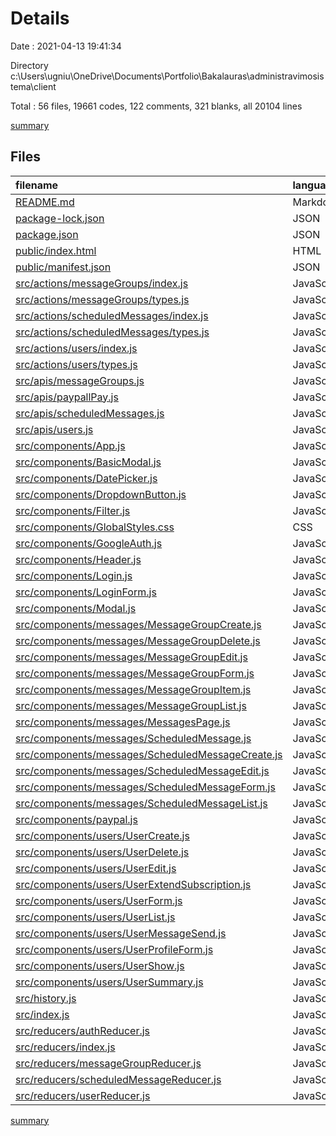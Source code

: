 # Details

Date : 2021-04-13 19:41:34

Directory c:\Users\ugniu\OneDrive\Documents\Portfolio\Bakalauras\administravimosistema\client

Total : 56 files,  19661 codes, 122 comments, 321 blanks, all 20104 lines

[summary](results.md)

## Files
| filename | language | code | comment | blank | total |
| :--- | :--- | ---: | ---: | ---: | ---: |
| [README.md](/README.md) | Markdown | 38 | 0 | 33 | 71 |
| [package-lock.json](/package-lock.json) | JSON | 17,262 | 0 | 1 | 17,263 |
| [package.json](/package.json) | JSON | 57 | 0 | 1 | 58 |
| [public/index.html](/public/index.html) | HTML | 23 | 23 | 1 | 47 |
| [public/manifest.json](/public/manifest.json) | JSON | 25 | 0 | 1 | 26 |
| [src/actions/messageGroups/index.js](/src/actions/messageGroups/index.js) | JavaScript | 32 | 1 | 10 | 43 |
| [src/actions/messageGroups/types.js](/src/actions/messageGroups/types.js) | JavaScript | 5 | 0 | 0 | 5 |
| [src/actions/scheduledMessages/index.js](/src/actions/scheduledMessages/index.js) | JavaScript | 32 | 1 | 10 | 43 |
| [src/actions/scheduledMessages/types.js](/src/actions/scheduledMessages/types.js) | JavaScript | 5 | 0 | 0 | 5 |
| [src/actions/users/index.js](/src/actions/users/index.js) | JavaScript | 46 | 2 | 12 | 60 |
| [src/actions/users/types.js](/src/actions/users/types.js) | JavaScript | 7 | 0 | 0 | 7 |
| [src/apis/messageGroups.js](/src/apis/messageGroups.js) | JavaScript | 4 | 0 | 1 | 5 |
| [src/apis/paypallPay.js](/src/apis/paypallPay.js) | JavaScript | 4 | 0 | 1 | 5 |
| [src/apis/scheduledMessages.js](/src/apis/scheduledMessages.js) | JavaScript | 4 | 0 | 1 | 5 |
| [src/apis/users.js](/src/apis/users.js) | JavaScript | 4 | 0 | 1 | 5 |
| [src/components/App.js](/src/components/App.js) | JavaScript | 41 | 0 | 4 | 45 |
| [src/components/BasicModal.js](/src/components/BasicModal.js) | JavaScript | 27 | 0 | 5 | 32 |
| [src/components/DatePicker.js](/src/components/DatePicker.js) | JavaScript | 9 | 0 | 3 | 12 |
| [src/components/DropdownButton.js](/src/components/DropdownButton.js) | JavaScript | 16 | 1 | 3 | 20 |
| [src/components/Filter.js](/src/components/Filter.js) | JavaScript | 17 | 1 | 3 | 21 |
| [src/components/GlobalStyles.css](/src/components/GlobalStyles.css) | CSS | 100 | 7 | 21 | 128 |
| [src/components/GoogleAuth.js](/src/components/GoogleAuth.js) | JavaScript | 59 | 0 | 10 | 69 |
| [src/components/Header.js](/src/components/Header.js) | JavaScript | 26 | 23 | 4 | 53 |
| [src/components/Login.js](/src/components/Login.js) | JavaScript | 27 | 0 | 5 | 32 |
| [src/components/LoginForm.js](/src/components/LoginForm.js) | JavaScript | 73 | 28 | 12 | 113 |
| [src/components/Modal.js](/src/components/Modal.js) | JavaScript | 20 | 0 | 2 | 22 |
| [src/components/messages/MessageGroupCreate.js](/src/components/messages/MessageGroupCreate.js) | JavaScript | 41 | 0 | 6 | 47 |
| [src/components/messages/MessageGroupDelete.js](/src/components/messages/MessageGroupDelete.js) | JavaScript | 43 | 0 | 7 | 50 |
| [src/components/messages/MessageGroupEdit.js](/src/components/messages/MessageGroupEdit.js) | JavaScript | 46 | 1 | 7 | 54 |
| [src/components/messages/MessageGroupForm.js](/src/components/messages/MessageGroupForm.js) | JavaScript | 90 | 0 | 13 | 103 |
| [src/components/messages/MessageGroupItem.js](/src/components/messages/MessageGroupItem.js) | JavaScript | 7 | 0 | 2 | 9 |
| [src/components/messages/MessageGroupList.js](/src/components/messages/MessageGroupList.js) | JavaScript | 107 | 0 | 7 | 114 |
| [src/components/messages/MessagesPage.js](/src/components/messages/MessagesPage.js) | JavaScript | 29 | 0 | 3 | 32 |
| [src/components/messages/ScheduledMessage.js](/src/components/messages/ScheduledMessage.js) | JavaScript | 7 | 0 | 2 | 9 |
| [src/components/messages/ScheduledMessageCreate.js](/src/components/messages/ScheduledMessageCreate.js) | JavaScript | 34 | 0 | 5 | 39 |
| [src/components/messages/ScheduledMessageEdit.js](/src/components/messages/ScheduledMessageEdit.js) | JavaScript | 0 | 0 | 1 | 1 |
| [src/components/messages/ScheduledMessageForm.js](/src/components/messages/ScheduledMessageForm.js) | JavaScript | 103 | 8 | 15 | 126 |
| [src/components/messages/ScheduledMessageList.js](/src/components/messages/ScheduledMessageList.js) | JavaScript | 107 | 3 | 9 | 119 |
| [src/components/paypal.js](/src/components/paypal.js) | JavaScript | 5 | 0 | 2 | 7 |
| [src/components/users/UserCreate.js](/src/components/users/UserCreate.js) | JavaScript | 38 | 1 | 5 | 44 |
| [src/components/users/UserDelete.js](/src/components/users/UserDelete.js) | JavaScript | 43 | 0 | 8 | 51 |
| [src/components/users/UserEdit.js](/src/components/users/UserEdit.js) | JavaScript | 48 | 11 | 9 | 68 |
| [src/components/users/UserExtendSubscription.js](/src/components/users/UserExtendSubscription.js) | JavaScript | 50 | 0 | 6 | 56 |
| [src/components/users/UserForm.js](/src/components/users/UserForm.js) | JavaScript | 110 | 3 | 10 | 123 |
| [src/components/users/UserList.js](/src/components/users/UserList.js) | JavaScript | 353 | 2 | 16 | 371 |
| [src/components/users/UserMessageSend.js](/src/components/users/UserMessageSend.js) | JavaScript | 56 | 3 | 7 | 66 |
| [src/components/users/UserProfileForm.js](/src/components/users/UserProfileForm.js) | JavaScript | 72 | 3 | 10 | 85 |
| [src/components/users/UserShow.js](/src/components/users/UserShow.js) | JavaScript | 175 | 0 | 14 | 189 |
| [src/components/users/UserSummary.js](/src/components/users/UserSummary.js) | JavaScript | 14 | 0 | 2 | 16 |
| [src/history.js](/src/history.js) | JavaScript | 2 | 0 | 0 | 2 |
| [src/index.js](/src/index.js) | JavaScript | 18 | 0 | 4 | 22 |
| [src/reducers/authReducer.js](/src/reducers/authReducer.js) | JavaScript | 15 | 0 | 2 | 17 |
| [src/reducers/index.js](/src/reducers/index.js) | JavaScript | 13 | 0 | 1 | 14 |
| [src/reducers/messageGroupReducer.js](/src/reducers/messageGroupReducer.js) | JavaScript | 24 | 0 | 1 | 25 |
| [src/reducers/scheduledMessageReducer.js](/src/reducers/scheduledMessageReducer.js) | JavaScript | 24 | 0 | 1 | 25 |
| [src/reducers/userReducer.js](/src/reducers/userReducer.js) | JavaScript | 24 | 0 | 1 | 25 |

[summary](results.md)
